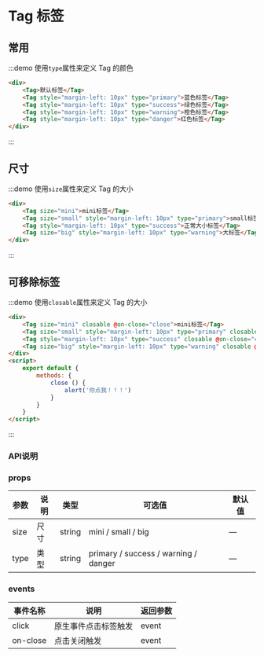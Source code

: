 <script>
    export default {
        methods: {
            close () {
                alert('你点我！！！')
            }
        }
    }
</script>

# Tag 标签
## 常用
:::demo 使用`type`属性来定义 Tag 的颜色
```html
<div>
    <Tag>默认标签</Tag>
    <Tag style="margin-left: 10px" type="primary">蓝色标签</Tag>
    <Tag style="margin-left: 10px" type="success">绿色标签</Tag>
    <Tag style="margin-left: 10px" type="warning">橙色标签</Tag>
    <Tag style="margin-left: 10px" type="danger">红色标签</Tag>
</div>
```
:::

## 尺寸
:::demo 使用`size`属性来定义 Tag 的大小
```html
<div>
    <Tag size="mini">mini标签</Tag>
    <Tag size="small" style="margin-left: 10px" type="primary">small标签</Tag>
    <Tag style="margin-left: 10px" type="success">正常大小标签</Tag>
    <Tag size="big" style="margin-left: 10px" type="warning">大标签</Tag>
</div>
```
:::

## 可移除标签
:::demo 使用`closable`属性来定义 Tag 的大小
```html
<div>
    <Tag size="mini" closable @on-close="close">mini标签</Tag>
    <Tag size="small" style="margin-left: 10px" type="primary" closable @on-close="close">small标签</Tag>
    <Tag style="margin-left: 10px" type="success" closable @on-close="close">正常大小标签</Tag>
    <Tag size="big" style="margin-left: 10px" type="warning" closable @on-close="close">大标签</Tag>
</div>
<script>
    export default {
        methods: {
            close () {
                alert('你点我！！！')
            }
        }
    }
</script>
```
:::


### API说明

### props

| 参数      | 说明    | 类型      | 可选值       | 默认值   |
|---------- |-------- |---------- |-------------  |-------- |
| size     | 尺寸   | string  |   mini / small / big            |    —     |
| type     | 类型   | string    |   primary / success / warning / danger  |     —    |

### events

| 事件名称        | 说明                   | 返回参数  |
| ----------- | ---------------------- | ------------------ |
| click | 原生事件点击标签触发 | event |
| on-close | 点击关闭触发 | event |
